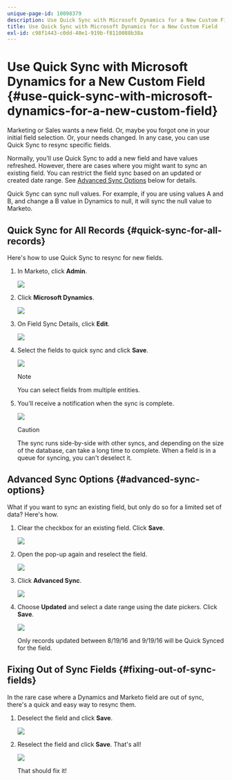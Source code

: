 ```yaml
---
unique-page-id: 10098379
description: Use Quick Sync with Microsoft Dynamics for a New Custom Field - Marketo Docs - Product Documentation
title: Use Quick Sync with Microsoft Dynamics for a New Custom Field
exl-id: c98f1443-c0dd-40e1-919b-f8110088b38a
---
```

# Use Quick Sync with Microsoft Dynamics for a New Custom Field {#use-quick-sync-with-microsoft-dynamics-for-a-new-custom-field}

Marketing or Sales wants a new field. Or, maybe you forgot one in your initial field selection. Or, your needs changed. In any case, you can use Quick Sync to resync specific fields.

Normally, you’ll use Quick Sync to add a new field and have values refreshed. However, there are cases where you might want to sync an existing field. You can restrict the field sync based on an updated or created date range. See [Advanced Sync Options](#Advanced_Sync_Options) below for details.

Quick Sync can sync null values. For example, if you are using values A and B, and change a B value in Dynamics to null, it will sync the null value to Marketo.

## Quick Sync for All Records {#quick-sync-for-all-records}

Here's how to use Quick Sync to resync for new fields.

1. In Marketo, click **Admin**.

   ![](assets/image2016-8-19-11-3a14-3a5.png)

1. Click **Microsoft Dynamics**.

   ![](assets/image2016-8-19-11-3a15-3a8.png)

1. On Field Sync Details, click **Edit**.

   ![](assets/image2016-8-19-11-3a16-3a22.png)

1. Select the fields to quick sync and click **Save**.

   ![](assets/image2016-8-25-15-3a26-3a11.png)

   >[!NOTE]
   >
   >You can select fields from multiple entities.

1. You'll receive a notification when the sync is complete.

   ![](assets/field-sync-update-notification.png)

   >[!CAUTION]
   >
   >The sync runs side-by-side with other syncs, and depending on the size of the database, can take a long time to complete. When a field is in a queue for syncing, you can't deselect it.

## Advanced Sync Options {#advanced-sync-options}

What if you want to sync an existing field, but only do so for a limited set of data? Here's how.

1. Clear the checkbox for an existing field. Click **Save**.

   ![](assets/image2016-8-25-16-3a16-3a32.png)

1. Open the pop-up again and reselect the field.

   ![](assets/select-field-reselect-hand.png)

1. Click **Advanced Sync**.

   ![](assets/image2016-8-25-15-3a52-3a9.png)

1. Choose **Updated** and select a date range using the date pickers. Click **Save**.

   ![](assets/image2016-8-25-16-3a0-3a3.png)

   Only records updated between 8/19/16 and 9/19/16 will be Quick Synced for the field.

## Fixing Out of Sync Fields {#fixing-out-of-sync-fields}

In the rare case where a Dynamics and Marketo field are out of sync, there's a quick and easy way to resync them.

1. Deselect the field and click **Save**.

   ![](assets/image2016-8-25-16-3a16-3a32-1.png)

1. Reselect the field and click **Save**. That's all!

   ![](assets/image2016-8-25-16-3a20-3a45.png)

   That should fix it!
